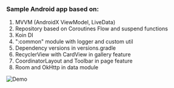 ### Sample Android app based on:

1. MVVM (AndroidX ViewModel, LiveData)
2. Repository based on Coroutines Flow and suspend functions
3. Koin DI
4. ":common" module with logger and custom util
5. Dependency versions in versions.gradle
6. RecyclerView with CardView in gallery feature
6. CoordinatorLayout and Toolbar in page feature
7. Room and OkHttp in data module


![Demo](demo.gif)